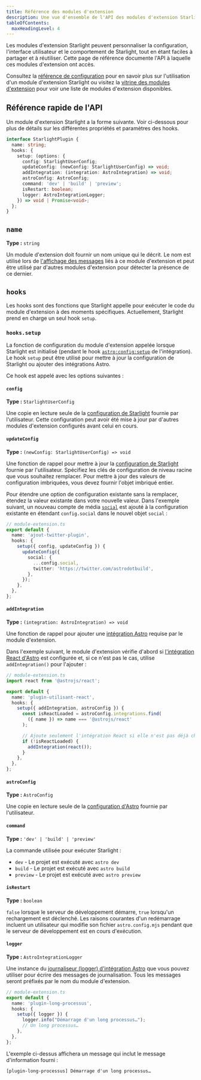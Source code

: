 ```yaml
---
title: Référence des modules d'extension
description: Une vue d'ensemble de l'API des modules d'extension Starlight.
tableOfContents:
  maxHeadingLevel: 4
---
```


Les modules d'extension Starlight peuvent personnaliser la configuration, l'interface utilisateur et le comportement de Starlight, tout en étant faciles à partager et à réutiliser.
Cette page de référence documente l'API à laquelle ces modules d'extension ont accès.

Consultez la [référence de configuration](/fr/reference/configuration/#plugins) pour en savoir plus sur l'utilisation d'un module d'extension Starlight ou visitez la [vitrine des modules d'extension](/fr/resources/plugins/) pour voir une liste de modules d'extension disponibles.

## Référence rapide de l'API

Un module d'extension Starlight a la forme suivante.
Voir ci-dessous pour plus de détails sur les différentes propriétés et paramètres des hooks.

```ts
interface StarlightPlugin {
  name: string;
  hooks: {
    setup: (options: {
      config: StarlightUserConfig;
      updateConfig: (newConfig: StarlightUserConfig) => void;
      addIntegration: (integration: AstroIntegration) => void;
      astroConfig: AstroConfig;
      command: 'dev' | 'build' | 'preview';
      isRestart: boolean;
      logger: AstroIntegrationLogger;
    }) => void | Promise<void>;
  };
}
```

## `name`

**Type :** `string`

Un module d'extension doit fournir un nom unique qui le décrit. Le nom est utilisé lors de [l'affichage des messages](#logger) liés à ce module d'extension et peut être utilisé par d'autres modules d'extension pour détecter la présence de ce dernier.

## `hooks`

Les hooks sont des fonctions que Starlight appelle pour exécuter le code du module d'extension à des moments spécifiques. Actuellement, Starlight prend en charge un seul hook `setup`.

### `hooks.setup`

La fonction de configuration du module d'extension appelée lorsque Starlight est initialisé (pendant le hook [`astro:config:setup`](https://docs.astro.build/fr/reference/integrations-reference/#astroconfigsetup) de l'intégration).
Le hook `setup` peut être utilisé pour mettre à jour la configuration de Starlight ou ajouter des intégrations Astro.

Ce hook est appelé avec les options suivantes :

#### `config`

**Type :** `StarlightUserConfig`

Une copie en lecture seule de la [configuration de Starlight](/fr/reference/configuration) fournie par l'utilisateur.
Cette configuration peut avoir été mise à jour par d'autres modules d'extension configurés avant celui en cours.

#### `updateConfig`

**Type :** `(newConfig: StarlightUserConfig) => void`

Une fonction de rappel pour mettre à jour la [configuration de Starlight](/fr/reference/configuration) fournie par l'utilisateur.
Spécifiez les clés de configuration de niveau racine que vous souhaitez remplacer.
Pour mettre à jour des valeurs de configuration imbriquées, vous devez fournir l'objet imbriqué entier.

Pour étendre une option de configuration existante sans la remplacer, étendez la valeur existante dans votre nouvelle valeur.
Dans l'exemple suivant, un nouveau compte de média [`social`](/fr/reference/configuration/#social) est ajouté à la configuration existante en étendant `config.social` dans le nouvel objet `social` :

```ts {6-11}
// module-extension.ts
export default {
  name: 'ajout-twitter-plugin',
  hooks: {
    setup({ config, updateConfig }) {
      updateConfig({
        social: {
          ...config.social,
          twitter: 'https://twitter.com/astrodotbuild',
        },
      });
    },
  },
};
```

#### `addIntegration`

**Type :** `(integration: AstroIntegration) => void`

Une fonction de rappel pour ajouter une [intégration Astro](https://docs.astro.build/fr/reference/integrations-reference/) requise par le module d'extension.

Dans l'exemple suivant, le module d'extension vérifie d'abord si [l'intégration React d'Astro](https://docs.astro.build/fr/guides/integrations-guide/react/) est configurée et, si ce n'est pas le cas, utilise `addIntegration()` pour l'ajouter :

```ts {14} "addIntegration,"
// module-extension.ts
import react from '@astrojs/react';

export default {
  name: 'plugin-utilisant-react',
  hooks: {
    setup({ addIntegration, astroConfig }) {
      const isReactLoaded = astroConfig.integrations.find(
        ({ name }) => name === '@astrojs/react'
      );

      // Ajoute seulement l'intégration React si elle n'est pas déjà chargée.
      if (!isReactLoaded) {
        addIntegration(react());
      }
    },
  },
};
```

#### `astroConfig`

**Type :** `AstroConfig`

Une copie en lecture seule de la [configuration d'Astro](https://docs.astro.build/fr/reference/configuration-reference/) fournie par l'utilisateur.

#### `command`

**Type :** `'dev' | 'build' | 'preview'`

La commande utilisée pour exécuter Starlight :

- `dev` - Le projet est exécuté avec `astro dev`
- `build` - Le projet est exécuté avec `astro build`
- `preview` - Le projet est exécuté avec `astro preview`

#### `isRestart`

**Type :** `boolean`

`false` lorsque le serveur de développement démarre, `true` lorsqu'un rechargement est déclenché.
Les raisons courantes d'un redémarrage incluent un utilisateur qui modifie son fichier `astro.config.mjs` pendant que le serveur de développement est en cours d'exécution.

#### `logger`

**Type :** `AstroIntegrationLogger`

Une instance du [journaliseur (logger) d'intégration Astro](https://docs.astro.build/fr/reference/integrations-reference/#astrointegrationlogger) que vous pouvez utiliser pour écrire des messages de journalisation.
Tous les messages seront préfixés par le nom du module d'extension.

```ts {6}
// module-extension.ts
export default {
  name: 'plugin-long-processus',
  hooks: {
    setup({ logger }) {
      logger.info("Démarrage d'un long processus…");
      // Un long processus…
    },
  },
};
```

L'exemple ci-dessus affichera un message qui inclut le message d'information fourni :

```plaintext frame="terminal"
[plugin-long-processus] Démarrage d'un long processus…
```
